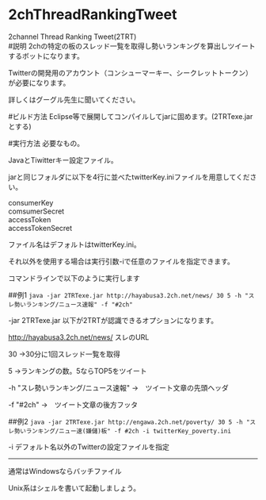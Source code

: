 2chThreadRankingTweet
=====================

2channel Thread Ranking Tweet(2TRT)  
#説明
2chの特定の板のスレッド一覧を取得し勢いランキングを算出しツイートするボットになります。

Twitterの開発用のアカウント（コンシューマーキー、シークレットトークン）が必要になります。

詳しくはグーグル先生に聞いてください。

#ビルド方法
Eclipse等で展開してコンパイルしてjarに固めます。(2TRTexe.jar とする)

#実行方法
必要なもの。

JavaとTiwitterキー設定ファイル。

jarと同じフォルダに以下を4行に並べたtwitterKey.iniファイルを用意してください。

consumerKey  
comsumerSecret  
accessToken  
accessTokenSecret  

ファイル名はデフォルトはtwitterKey.ini。

それ以外を使用する場合は実行引数-iで任意のファイルを指定できます。

コマンドラインで以下のように実行します

##例1
`java -jar 2TRTexe.jar http://hayabusa3.2ch.net/news/ 30 5 -h "スレ勢いランキング/ニュース速報" -f "#2ch"`

-jar 2TRTexe.jar 以下が2TRTが認識できるオプションになります。

http://hayabusa3.2ch.net/news/ スレのURL

30 →30分に1回スレッド一覧を取得

5 →ランキングの数。5ならTOP5をツイート

-h "スレ勢いランキング/ニュース速報" →　ツイート文章の先頭ヘッダ

-f "#2ch" →　ツイート文章の後方フッタ

##例2
`java -jar 2TRTexe.jar http://engawa.2ch.net/poverty/ 30 5 -h "スレ勢いランキング/ニュー速(嫌儲)板" -f #2ch -i twitterKey_poverty.ini`

-i デフォルト名以外のTwitterの設定ファイルを指定

----

通常はWindowsならバッチファイル

Unix系はシェルを書いて起動しましょう。
